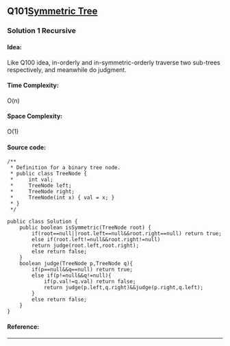 ## Q101[Symmetric Tree](https://leetcode.com/problems/symmetric-tree/) 

### Solution 1 Recursive
#### Idea:
Like Q100 idea, in-orderly and in-symmetric-orderly traverse two sub-trees respectively, and meanwhile do judgment.
#### Time Complexity: 
O(n)
#### Space Complexity:
O(1)
#### Source code:
```
/**
 * Definition for a binary tree node.
 * public class TreeNode {
 *     int val;
 *     TreeNode left;
 *     TreeNode right;
 *     TreeNode(int x) { val = x; }
 * }
 */
 
public class Solution {
    public boolean isSymmetric(TreeNode root) {
        if(root==null||root.left==null&&root.right==null) return true;
        else if(root.left!=null&&root.right!=null)
        return judge(root.left,root.right);
        else return false;
    }
    boolean judge(TreeNode p,TreeNode q){
        if(p==null&&q==null) return true;
        else if(p!=null&&q!=null){
            if(p.val!=q.val) return false;   
            return judge(p.left,q.right)&&judge(p.right,q.left);
        }
        else return false;
    }
}
```
#### Reference:

---

